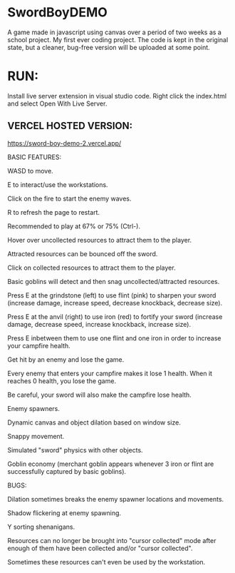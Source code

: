 # SwordBoyDEMO
A game made in javascript using canvas over a period of two weeks as a school project. My first ever coding project. 
The code is kept in the original state, but a cleaner, bug-free version will be uploaded at some point.


# RUN:

Install live server extension in visual studio code.
Right click the index.html and select Open With Live Server.


## VERCEL HOSTED VERSION:

https://sword-boy-demo-2.vercel.app/


BASIC FEATURES:

WASD to move.

E to interact/use the workstations.

Click on the fire to start the enemy waves.

R to refresh the page to restart.

Recommended to play at 67% or 75% (Ctrl-).


Hover over uncollected resources to attract them to the player.

Attracted resources can be bounced off the sword.

Click on collected resources to attract them to the player.

Basic goblins will detect and then snag uncollected/attracted resources.

Press E at the grindstone (left) to use flint (pink) to sharpen your sword (increase damage, increase speed, decrease knockback, decrease size).

Press E at the anvil (right) to use iron (red) to fortify your sword (increase damage, decrease speed, increase knockback, increase size).

Press E inbetween them to use one flint and one iron in order to increase your campfire health.


Get hit by an enemy and lose the game.

Every enemy that enters your campfire makes it lose 1 health. When it reaches 0 health, you lose the game.

Be careful, your sword will also make the campfire lose health.


Enemy spawners.

Dynamic canvas and object dilation based on window size.

Snappy movement.

Simulated "sword" physics with other objects.

Goblin economy (merchant goblin appears whenever 3 iron or flint are successfully captured by basic goblins).


BUGS:

Dilation sometimes breaks the enemy spawner locations and movements.

Shadow flickering at enemy spawning.

Y sorting shenanigans.

Resources can no longer be brought into "cursor collected" mode after enough of them have been collected and/or "cursor collected".

Sometimes these resources can't even be used by the workstation.
